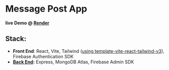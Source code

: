 # Message Post App

**live Demo @ [Render](https://auth-client-ol1w.onrender.com/)**

## Stack:

- **Front End**: React, Vite, Tailwind ([using template-vite-react-tailwind-v3](https://github.com/huibizhang/template-vite-react-tailwind-v3)), Firebase Authentication SDK
- **[Back End](https://github.com/snowyblue/Messaging-Auth-Backend):** Express, MongoDB Atlas, Firebase Admin SDK
